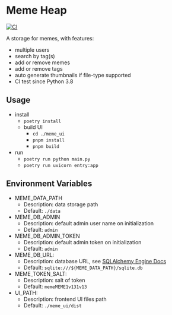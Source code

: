 Meme Heap
===========
[![CI](https://github.com/P4SSER8Y/meme_heap/actions/workflows/ocean.yaml/badge.svg)](https://github.com/P4SSER8Y/meme_heap/actions/workflows/ocean.yaml)

A storage for memes, with features:
- multiple users
- search by tag(s)
- add or remove memes
- add or remove tags
- auto generate thumbnails if file-type supported
- CI test since Python 3.8

Usage
-----------
+ install
    - `poetry install`
    - build UI
        + `cd ./meme_ui`
        + `pnpm install`
        + `pnpm build`
+ run
    - `poetry run python main.py`
    - `poetry run uvicorn entry:app`

Environment Variables
---------------------
+ MEME_DATA_PATH
    + Description: data storage path
    + Default: `./data`
+ MEME_DB_ADMIN
    + Description: default admin user name on initialization
    + Default: `admin`
+ MEME_DB_ADMIN_TOKEN
    + Description: default admin token on initialization
    + Default: `admin`
+ MEME_DB_URL:
    + Description: database URL, see [SQLAlchemy Engine Docs](https://www.osgeo.cn/sqlalchemy/core/engines.html)
    + Default: `sqlite:///${MEME_DATA_PATH}/sqlite.db`
+ MEME_TOKEN_SALT:
    + Description: salt of token
    + Default: `memeMEME1v131v13`
+ UI_PATH:
    + Description: frontend UI files path
    + Default: `./meme_ui/dist`
